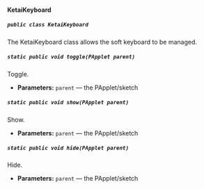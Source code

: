#### KetaiKeyboard

##### `public class KetaiKeyboard`

The KetaiKeyboard class allows the soft keyboard to be managed.

##### `static public void toggle(PApplet parent)`

Toggle.

 * **Parameters:** `parent` — the PApplet/sketch

##### `static public void show(PApplet parent)`

Show.

 * **Parameters:** `parent` — the PApplet/sketch

##### `static public void hide(PApplet parent)`

Hide.

 * **Parameters:** `parent` — the PApplet/sketch
